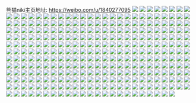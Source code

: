熊猫niki主页地址: https://weibo.com/u/1840277095 
![](https://wx4.sinaimg.cn/mw2000/6db06667ly1h8w1zhjss0j22yv285hdu.jpg) 
![](https://wx4.sinaimg.cn/mw2000/6db06667ly1h8w1ziio7jj22z028i7wi.jpg) 
![](https://wx4.sinaimg.cn/mw2000/6db06667ly1h8w1zgj8ivj22wf26dkjm.jpg) 
![](https://wx4.sinaimg.cn/mw2000/6db06667ly1h8w1zjhps6j23402c0x6q.jpg) 
![](https://wx4.sinaimg.cn/mw2000/6db06667ly1h6vlw25oskj22c0340hdu.jpg) 
![](https://wx4.sinaimg.cn/mw2000/6db06667ly1h6vlw0ubgzj22c03404qr.jpg) 
![](https://wx4.sinaimg.cn/mw2000/6db06667ly1h6vlw32thaj223x2t8wln.jpg) 
![](https://wx4.sinaimg.cn/mw2000/6db06667ly1h6vlvwwb9xj22c03407wi.jpg) 
![](https://wx4.sinaimg.cn/mw2000/6db06667ly1h6vlvyttoqj223c2ve4kc.jpg) 
![](https://wx4.sinaimg.cn/mw2000/6db06667ly1h6vlvxt6yjj21be1thnpd.jpg) 
![](https://wx4.sinaimg.cn/mw2000/6db06667ly1h6vlvvew6sj21ro2cw7wi.jpg) 
![](https://wx4.sinaimg.cn/mw2000/6db06667ly1h6vlvw10goj22cw1pynpd.jpg) 
![](https://wx4.sinaimg.cn/mw2000/6db06667ly1h6vlvznilxj21vm2i57wi.jpg) 
![](https://wx4.sinaimg.cn/mw2000/6db06667ly1h6se3q2mz5j21w01w0x6p.jpg) 
![](https://wx4.sinaimg.cn/mw2000/6db06667ly1h6se00mer4j22c0340du3.jpg) 
![](https://wx4.sinaimg.cn/mw2000/6db06667ly1h6sdzzg4lkj22c0340du5.jpg) 
![](https://wx4.sinaimg.cn/mw2000/6db06667ly1h6j8u71rqij21o0280hdt.jpg) 
![](https://wx4.sinaimg.cn/mw2000/6db06667ly1h6j8u8o7woj21o0280drh.jpg) 
![](https://wx4.sinaimg.cn/mw2000/6db06667ly1h6j8u7re9vj21o0280qcq.jpg) 
![](https://wx4.sinaimg.cn/mw2000/6db06667ly1h54yfxaxv4j20xc3uye82.jpg) 
![](https://wx4.sinaimg.cn/mw2000/6db06667ly1h552bz8201j20xc3e8hdt.jpg) 
![](https://wx4.sinaimg.cn/mw2000/6db06667ly1h55b1dvg2jj20xc3pchdt.jpg) 
![](https://wx4.sinaimg.cn/mw2000/6db06667ly1h55d6b72fvj20xc3pc4qq.jpg) 
![](https://wx4.sinaimg.cn/mw2000/6db06667ly1h55dptb379j20xc3e8npd.jpg) 
![](https://wx4.sinaimg.cn/mw2000/6db06667ly1h55ctw6nb2j20xc3pce82.jpg) 
![](https://wx4.sinaimg.cn/mw2000/6db06667ly1h55bikevstj20xc3p9b2a.jpg) 
![](https://wx4.sinaimg.cn/mw2000/6db06667ly1h55d6vv7ebj20xc3op4qq.jpg) 
![](https://wx4.sinaimg.cn/mw2000/6db06667ly1h4lc15w3woj22c0340qv5.jpg) 
![](https://wx4.sinaimg.cn/mw2000/6db06667ly1h4lc140tmlj20wi1lse81.jpg) 
![](https://wx4.sinaimg.cn/mw2000/6db06667ly1h4lc1lrv1kj22c0340b2a.jpg) 
![](https://wx4.sinaimg.cn/mw2000/6db06667ly1h4lc151wmuj20wi1lsnaj.jpg) 
![](https://wx4.sinaimg.cn/mw2000/6db06667ly1h4lc17kl35j21bk0zoe33.jpg) 
![](https://wx4.sinaimg.cn/mw2000/6db06667ly1h4lc181q81j20vt1kkwv1.jpg) 
![](https://wx4.sinaimg.cn/mw2000/6db06667ly1h4lc16tnjhj20w41l3wse.jpg) 
![](https://wx4.sinaimg.cn/mw2000/6db06667ly1h4lc1903a4j20wi1ls4hp.jpg) 
![](https://wx4.sinaimg.cn/mw2000/6db06667ly1h4lc12wgvmj21j02ps7wi.jpg) 
![](https://wx4.sinaimg.cn/mw2000/6db06667ly1h4la63eun0j224u2vwqv5.jpg) 
![](https://wx4.sinaimg.cn/mw2000/6db06667ly1h4la5yrf09j222p2u0x6p.jpg) 
![](https://wx4.sinaimg.cn/mw2000/6db06667ly1h4la5zl23pj21yy2mlhdt.jpg) 
![](https://wx4.sinaimg.cn/mw2000/6db06667ly1h4la60di9wj21o0280npd.jpg) 
![](https://wx4.sinaimg.cn/mw2000/6db06667ly1h4la619czxj21iw216hdt.jpg) 
![](https://wx4.sinaimg.cn/mw2000/6db06667ly1h4la62pc4hj21o0280b29.jpg) 
![](https://wx4.sinaimg.cn/mw2000/6db06667ly1h3qjo1u6bfj222o340hdv.jpg) 
![](https://wx4.sinaimg.cn/mw2000/6db06667ly1h3qjo525wdj222o340x6q.jpg) 
![](https://wx4.sinaimg.cn/mw2000/6db06667ly1h3qjo7bj8sj222o340x6q.jpg) 
![](https://wx4.sinaimg.cn/mw2000/6db06667ly1h3qjo36qn0j222o3401kz.jpg) 
![](https://wx4.sinaimg.cn/mw2000/6db06667ly1h3qjnzt7koj222o340kjm.jpg) 
![](https://wx4.sinaimg.cn/mw2000/6db06667ly1h3qjo88araj222o340npe.jpg) 
![](https://wx4.sinaimg.cn/mw2000/6db06667ly1h3qjpzszzwj222o340npe.jpg) 
![](https://wx4.sinaimg.cn/mw2000/6db06667ly1h3qjoajyrsj222o3407wj.jpg) 
![](https://wx4.sinaimg.cn/mw2000/6db06667ly1h3qjotm61ej222o340e82.jpg) 
![](https://wx4.sinaimg.cn/mw2000/6db06667ly1h324v8t4szj22dc35se85.jpg) 
![](https://wx4.sinaimg.cn/mw2000/6db06667ly1h324uzut9fj22dc35s7wk.jpg) 
![](https://wx4.sinaimg.cn/mw2000/6db06667ly1h324vwa0v1j22dc35se84.jpg) 
![](https://wx4.sinaimg.cn/mw2000/6db06667ly1h324vd5ug6j22dc35sx6s.jpg) 
![](https://wx4.sinaimg.cn/mw2000/6db06667ly1h324v25dxej22dc35sb2b.jpg) 
![](https://wx4.sinaimg.cn/mw2000/6db06667ly1h324v5q13oj22dc35sx6r.jpg) 
![](https://wx4.sinaimg.cn/mw2000/6db06667ly1h324vax2y1j22dc35sb2c.jpg) 
![](https://wx4.sinaimg.cn/mw2000/6db06667ly1h324ux3hzvj22dc35sb2c.jpg) 
![](https://wx4.sinaimg.cn/mw2000/6db06667ly1h324uub1oaj22dc35sqv8.jpg) 
![](https://wx4.sinaimg.cn/mw2000/6db06667ly1h2pm6mf79fj21mc25unk1.jpg) 
![](https://wx4.sinaimg.cn/mw2000/6db06667ly1h2pm6oihxyj21b61u2tp1.jpg) 
![](https://wx4.sinaimg.cn/mw2000/6db06667ly1h2pm6m15fzj21jm23jkbq.jpg) 
![](https://wx4.sinaimg.cn/mw2000/6db06667ly1h2pm6nvfnaj21q82f4x61.jpg) 
![](https://wx4.sinaimg.cn/mw2000/6db06667ly1h2pm6lkncdj21gv200kb2.jpg) 
![](https://wx4.sinaimg.cn/mw2000/6db06667ly1h2pm6n9mwxj21nu27t4qp.jpg) 
![](https://wx4.sinaimg.cn/mw2000/6db06667ly1h2gyjn692gj227d30pu0x.jpg) 
![](https://wx4.sinaimg.cn/mw2000/6db06667ly1h2gyjhirmoj21o0280kjl.jpg) 
![](https://wx4.sinaimg.cn/mw2000/6db06667ly1h2gyjj257xj22c0391hdw.jpg) 
![](https://wx4.sinaimg.cn/mw2000/6db06667ly1h2gyjt8hsfj21sc2dsu0y.jpg) 
![](https://wx4.sinaimg.cn/mw2000/6db06667ly1h27mvlis01j22dc35s7wk.jpg) 
![](https://wx4.sinaimg.cn/mw2000/6db06667ly1h27mvfdb96j22c0340kjm.jpg) 
![](https://wx4.sinaimg.cn/mw2000/6db06667ly1h27mvp3qb2j22dc35shdx.jpg) 
![](https://wx4.sinaimg.cn/mw2000/6db06667ly1h27mvrtcnej22dc35sb2c.jpg) 
![](https://wx4.sinaimg.cn/mw2000/6db06667ly1h27mvw7e2yj22dc35sqv7.jpg) 
![](https://wx4.sinaimg.cn/mw2000/6db06667ly1h27mvyml82j22dc35s7wk.jpg) 
![](https://wx4.sinaimg.cn/mw2000/6db06667ly1h27mvdvnvpj21cr1t01fh.jpg) 
![](https://wx4.sinaimg.cn/mw2000/6db06667ly1h27mvilizoj22c0340hdz.jpg) 
![](https://wx4.sinaimg.cn/mw2000/6db06667ly1h27mw2rzrbj22dc35se84.jpg) 
![](https://wx4.sinaimg.cn/mw2000/6db06667ly1h26qr6jvcrj2160340u0x.jpg) 
![](https://wx4.sinaimg.cn/mw2000/6db06667ly1h26qobhnbrj22c0340npf.jpg) 
![](https://wx4.sinaimg.cn/mw2000/6db06667ly1h26j7gbt3rj21o0280kjl.jpg) 
![](https://wx4.sinaimg.cn/mw2000/6db06667ly1h247lq1wcyj22c03404qr.jpg) 
![](https://wx4.sinaimg.cn/mw2000/6db06667ly1h247m5eqnyj22c0340npf.jpg) 
![](https://wx4.sinaimg.cn/mw2000/6db06667ly1h247lf2zk2j22c0340x6r.jpg) 
![](https://wx4.sinaimg.cn/mw2000/6db06667ly1h247l6wpsuj22c03407wk.jpg) 
![](https://wx4.sinaimg.cn/mw2000/6db06667ly1h247ljzf3nj22c0340kjn.jpg) 
![](https://wx4.sinaimg.cn/mw2000/6db06667ly1h247lc90qij22c03404qs.jpg) 
![](https://wx4.sinaimg.cn/mw2000/6db06667ly1h247lngckvj22c0340x6s.jpg) 
![](https://wx4.sinaimg.cn/mw2000/6db06667ly1h247l8uhmej22c0340b2a.jpg) 
![](https://wx4.sinaimg.cn/mw2000/6db06667ly1h25dpe6xzaj22c03401kz.jpg) 
![](https://wx4.sinaimg.cn/mw2000/6db06667ly1h1sp76807wj229x3191l0.jpg) 
![](https://wx4.sinaimg.cn/mw2000/6db06667ly1h1sp53h41fj22c0340u10.jpg) 
![](https://wx4.sinaimg.cn/mw2000/6db06667ly1h1sox18sebj21sc2cxnpe.jpg) 
![](https://wx4.sinaimg.cn/mw2000/6db06667ly1h1sp74lpxcj21mf25wnpd.jpg) 
![](https://wx4.sinaimg.cn/mw2000/6db06667ly1h1lq3ezydsj22c0340x6r.jpg) 
![](https://wx4.sinaimg.cn/mw2000/6db06667ly1h1lq3c4e22j22c03407wk.jpg) 
![](https://wx4.sinaimg.cn/mw2000/6db06667ly1h1lq37lu7hj22c0340kjn.jpg) 
![](https://wx4.sinaimg.cn/mw2000/6db06667ly1h1lq3krxl4j228f2z8x6r.jpg) 
![](https://wx4.sinaimg.cn/mw2000/6db06667ly1h1lq3a3bn9j22c0340x6r.jpg) 
![](https://wx4.sinaimg.cn/mw2000/6db06667ly1h1heptihjaj23402c0x6r.jpg) 
![](https://wx4.sinaimg.cn/mw2000/6db06667ly1h1hepvfjpkj23402c0e83.jpg) 
![](https://wx4.sinaimg.cn/mw2000/6db06667ly1h1a3zx84aqj22122tsqv5.jpg) 
![](https://wx4.sinaimg.cn/mw2000/6db06667ly1h1a3zyakkcj220632mx6p.jpg) 
![](https://wx4.sinaimg.cn/mw2000/6db06667ly1h1a3zw5xxjj221g2zs4qq.jpg) 
![](https://wx4.sinaimg.cn/mw2000/6db06667ly1h0v5ull3vvj21ry2d9qv5.jpg) 
![](https://wx4.sinaimg.cn/mw2000/6db06667ly1h0gee70p2cj21pz2anx6p.jpg) 
![](https://wx4.sinaimg.cn/mw2000/6db06667ly1h0gedu8cr4j21js22dhdt.jpg) 
![](https://wx4.sinaimg.cn/mw2000/6db06667ly1h0gedz6vtjj21lp24xqv5.jpg) 
![](https://wx4.sinaimg.cn/mw2000/6db06667ly1gzx4xx95baj21m325fx6p.jpg) 
![](https://wx4.sinaimg.cn/mw2000/6db06667ly1gzx4xy27tdj21m025bqv5.jpg) 
![](https://wx4.sinaimg.cn/mw2000/6db06667ly1gzx4xyvlknj21np27lnpd.jpg) 
![](https://wx4.sinaimg.cn/mw2000/6db06667ly1gzuphoidz3j210u0rmwk6.jpg) 
![](https://wx4.sinaimg.cn/mw2000/6db06667ly1gzuphpxkgxj21ib20e4qp.jpg) 
![](https://wx4.sinaimg.cn/mw2000/6db06667ly1gzuphos46ij210p0rj79m.jpg) 
![](https://wx4.sinaimg.cn/mw2000/6db06667ly1gzupho9buuj211r0sbgrl.jpg) 
![](https://wx4.sinaimg.cn/mw2000/6db06667ly1gzuphmskzfj21o026mb29.jpg) 
![](https://wx4.sinaimg.cn/mw2000/6db06667ly1gzupho073mj21380tg7bh.jpg) 
![](https://wx4.sinaimg.cn/mw2000/6db06667ly1gztgz00jxkj21z12mpb29.jpg) 
![](https://wx4.sinaimg.cn/mw2000/6db06667ly1gztgz29ztsj22c0340u0y.jpg) 
![](https://wx4.sinaimg.cn/mw2000/6db06667ly1gz1wshjcdsj21sc2dsqv6.jpg) 
![](https://wx4.sinaimg.cn/mw2000/6db06667ly1gz1wsiay5nj21qa2b2hdu.jpg) 
![](https://wx4.sinaimg.cn/mw2000/6db06667ly1gxvunymy2oj213t1yrngw.jpg) 
![](https://wx4.sinaimg.cn/mw2000/6db06667ly1gxvlcaed42j20wi1ycq9p.jpg) 
![](https://wx4.sinaimg.cn/mw2000/6db06667ly1gxvlc9cqyrj20wi1yc11a.jpg) 
![](https://wx4.sinaimg.cn/mw2000/6db06667ly1gxvlcd02iyj22c0340e85.jpg) 
![](https://wx4.sinaimg.cn/mw2000/6db06667ly1gxvlggw9b3j22c0340000.jpg) 
![](https://wx4.sinaimg.cn/mw2000/6db06667ly1gxvlkyqa93j20u01hcwqi.jpg) 
![](https://wx4.sinaimg.cn/mw2000/6db06667ly1gxvlgm231oj22c03404qt.jpg) 
![](https://wx4.sinaimg.cn/mw2000/6db06667ly1gxvlm0qmkqj20tu13u7ho.jpg) 
![](https://wx4.sinaimg.cn/mw2000/6db06667ly1gxqg6xhcj4j22c02c0hdu.jpg) 
![](https://wx4.sinaimg.cn/mw2000/6db06667ly1gxqg6ykwp7j22c02c07wi.jpg) 
![](https://wx4.sinaimg.cn/mw2000/6db06667ly1gxoewy3y2cj21yc1ycnkh.jpg) 
![](https://wx4.sinaimg.cn/mw2000/6db06667ly1gxoewzb3vlj21yc1yc1et.jpg) 
![](https://wx4.sinaimg.cn/mw2000/6db06667ly1gxoex21ooej2340340u0z.jpg) 
![](https://wx4.sinaimg.cn/mw2000/6db06667ly1gxoewyomlvj227g27gu0y.jpg) 
![](https://wx4.sinaimg.cn/mw2000/6db06667ly1gxlt33ro1ej21s035s7wj.jpg) 
![](https://wx4.sinaimg.cn/mw2000/6db06667ly1gxlt3a4yb4j21s035sx6r.jpg) 
![](https://wx4.sinaimg.cn/mw2000/6db06667ly1gxlt374jttj21s035s7wj.jpg) 
![](https://wx4.sinaimg.cn/mw2000/6db06667ly1gxlt3jw8m4j21s035sb2a.jpg) 
![](https://wx4.sinaimg.cn/mw2000/6db06667ly1gxlt3ehbjyj21s035s1ky.jpg) 
![](https://wx4.sinaimg.cn/mw2000/6db06667ly1gxlt3cbwbdj21s035s4qr.jpg) 
![](https://wx4.sinaimg.cn/mw2000/6db06667ly1gxlt3detexj21s035skjm.jpg) 
![](https://wx4.sinaimg.cn/mw2000/6db06667ly1gxlt32hddnj21s035su0x.jpg) 
![](https://wx4.sinaimg.cn/mw2000/6db06667ly1gxlt3h89lgj21s035se83.jpg) 
![](https://wx4.sinaimg.cn/mw2000/6db06667ly1gxlt78xmcfj21s035snpe.jpg) 
![](https://wx4.sinaimg.cn/mw2000/6db06667ly1gxlt48yzdij20vc1jp4ml.jpg) 
![](https://wx4.sinaimg.cn/mw2000/6db06667ly1gxlt47zfhkj21s035shdu.jpg) 
![](https://wx4.sinaimg.cn/mw2000/6db06667ly1gxlt3fopt2j21s035snpe.jpg) 
![](https://wx4.sinaimg.cn/mw2000/6db06667ly1gxid9djkl7j21o02801ky.jpg) 
![](https://wx4.sinaimg.cn/mw2000/6db06667ly1gxid9ejnczj21o0280e81.jpg) 
![](https://wx4.sinaimg.cn/mw2000/6db06667ly1gxid9ci4cgj21o0280hdt.jpg) 
![](https://wx4.sinaimg.cn/mw2000/6db06667ly1gxid9few5pj21o0280b29.jpg) 
![](https://wx4.sinaimg.cn/mw2000/6db06667ly1gw8n9s8p7pj223s2sz4qr.jpg) 
![](https://wx4.sinaimg.cn/mw2000/6db06667ly1gw8n9v7xshj22332s5hdv.jpg) 
![](https://wx4.sinaimg.cn/mw2000/6db06667ly1gw8n9kuvbxj22c0340kjn.jpg) 
![](https://wx4.sinaimg.cn/mw2000/6db06667ly1gw8n9peleaj22c0340b2b.jpg) 
![](https://wx4.sinaimg.cn/mw2000/6db06667ly1gw8n9ihsapj226w2x71kz.jpg) 
![](https://wx4.sinaimg.cn/mw2000/6db06667ly1gw8n9n0fnej22c0340qv7.jpg) 
![](https://wx4.sinaimg.cn/mw2000/6db06667ly1gw8na10ajej22c0340qv6.jpg) 
![](https://wx4.sinaimg.cn/mw2000/6db06667ly1gw8n9y2uhij22c0340hdw.jpg) 
![](https://wx4.sinaimg.cn/mw2000/6db06667ly1gw8n9zuf5zj22c03404qr.jpg) 
![](https://wx4.sinaimg.cn/mw2000/6db06667ly1gvrvmzxha1j22rv22vqv5.jpg) 
![](https://wx4.sinaimg.cn/mw2000/6db06667ly1gvrvt3yl98j22c0340e82.jpg) 
![](https://wx4.sinaimg.cn/mw2000/6db06667ly1gvrno72vmjj225m2vg4qp.jpg) 
![](https://wx4.sinaimg.cn/mw2000/6db06667ly1gvrvmz99iij22321kb4qp.jpg) 
![](https://wx4.sinaimg.cn/mw2000/6db06667ly1gvrvn0p575j22162pku0x.jpg) 
![](https://wx4.sinaimg.cn/mw2000/6db06667ly1gvrnmybk3mj22342uku0x.jpg) 
![](https://wx4.sinaimg.cn/mw2000/6db06667ly1gvrvvbqie0j23402c0e83.jpg) 
![](https://wx4.sinaimg.cn/mw2000/6db06667ly1gvrnw72kssj22c03404qq.jpg) 
![](https://wx4.sinaimg.cn/mw2000/6db06667ly1gvrnrgtz29j21fb12hawq.jpg) 
![](https://wx4.sinaimg.cn/mw2000/0020xC8Dly1gvqbaxqg40j629r3enkjm02.jpg) 
![](https://wx4.sinaimg.cn/mw2000/0020xC8Dly1gvqbazopvmj622o340qv602.jpg) 
![](https://wx4.sinaimg.cn/mw2000/0020xC8Dly1gvqbb2ske3j629r3en7wi02.jpg) 
![](https://wx4.sinaimg.cn/mw2000/0020xC8Dly1gvqbb429sqj61o0280b2902.jpg) 
![](https://wx4.sinaimg.cn/mw2000/0020xC8Dly1gvqbb0zr61j62c03407wj02.jpg) 
![](https://wx4.sinaimg.cn/mw2000/0020xC8Dly1gvqbb20r9vj61lf24ihdt02.jpg) 
![](https://wx4.sinaimg.cn/mw2000/0020xC8Dly1gvqbb3iehuj61lt253kjl02.jpg) 
![](https://wx4.sinaimg.cn/mw2000/0020xC8Dly1gvqbayq3v5j622n32rb2a02.jpg) 
![](https://wx4.sinaimg.cn/mw2000/0020xC8Dly1gvqbb1hn00j61if20i7vb02.jpg) 
![](https://wx4.sinaimg.cn/mw2000/0020xC8Dly1gvkqgkddywj62c0340hdw02.jpg) 
![](https://wx4.sinaimg.cn/mw2000/0020xC8Dly1gvkqgt4hz4j62c03401kz02.jpg) 
![](https://wx4.sinaimg.cn/mw2000/0020xC8Dly1gvkqgn80knj62c0340x6s02.jpg) 
![](https://wx4.sinaimg.cn/mw2000/0020xC8Dly1gvkqgrhc30j615s0vc19j02.jpg) 
![](https://wx4.sinaimg.cn/mw2000/0020xC8Dly1gvkqgf512zj62c0340u1002.jpg) 
![](https://wx4.sinaimg.cn/mw2000/0020xC8Dly1gvkqgr1fyoj615s0vcncj02.jpg) 
![](https://wx4.sinaimg.cn/mw2000/0020xC8Dly1gvkqgcun3yj63402c0x6q02.jpg) 
![](https://wx4.sinaimg.cn/mw2000/0020xC8Dly1gvkqgqjvi4j62c0340e8302.jpg) 
![](https://wx4.sinaimg.cn/mw2000/0020xC8Dly1gvkqgoz8ndj62c0340e8202.jpg) 
![](https://wx4.sinaimg.cn/mw2000/0020xC8Dly1gvkqmxidkwj63402c0kjm02.jpg) 
![](https://wx4.sinaimg.cn/mw2000/0020xC8Dly1gvkqld1yg3j615s0vc4d602.jpg) 
![](https://wx4.sinaimg.cn/mw2000/0020xC8Dly1gvkqggkx58j62c0340e8202.jpg) 
![](https://wx4.sinaimg.cn/mw2000/0020xC8Dly1gvijdb6dcyj62c03407wj02.jpg) 
![](https://wx4.sinaimg.cn/mw2000/0020xC8Dly1gvijd65z37j60vc150toc02.jpg) 
![](https://wx4.sinaimg.cn/mw2000/0020xC8Dly1gvijd7xcyyj62c0340u0x02.jpg) 
![](https://wx4.sinaimg.cn/mw2000/0020xC8Dly1gvijd5ick8j60vc15swvf02.jpg) 
![](https://wx4.sinaimg.cn/mw2000/0020xC8Dly1gvijd5symyj60v515salt02.jpg) 
![](https://wx4.sinaimg.cn/mw2000/0020xC8Dly1gvijd76qt2j60vc15s15m02.jpg) 
![](https://wx4.sinaimg.cn/mw2000/0020xC8Dly1gvije5tt7jj63402c07wi02.jpg) 
![](https://wx4.sinaimg.cn/mw2000/0020xC8Dly1gvijd6v0frj60t912z13i02.jpg) 
![](https://wx4.sinaimg.cn/mw2000/0020xC8Dly1gvijd8ur6tj62c03404qq02.jpg) 
![](https://wx4.sinaimg.cn/mw2000/0020xC8Dly1gvgsf6dxm6j62c03401kz02.jpg) 
![](https://wx4.sinaimg.cn/mw2000/0020xC8Dly1gvgsfbwnhaj62c0340u0y02.jpg) 
![](https://wx4.sinaimg.cn/mw2000/0020xC8Dly1gvgsf8bb32j62c0340u0y02.jpg) 
![](https://wx4.sinaimg.cn/mw2000/0020xC8Dly1gvgsffnw8oj63402c0kjm02.jpg) 
![](https://wx4.sinaimg.cn/mw2000/0020xC8Dly1gvgsf9wmnej62c03401kz02.jpg) 
![](https://wx4.sinaimg.cn/mw2000/0020xC8Dly1gvgsfkd7vej62882yz1ky02.jpg) 
![](https://wx4.sinaimg.cn/mw2000/0020xC8Dly1gvgsfdzjobj62bs340e8202.jpg) 
![](https://wx4.sinaimg.cn/mw2000/0020xC8Dly1gvgsfj5j9vj62c0340hdu02.jpg) 
![](https://wx4.sinaimg.cn/mw2000/0020xC8Dly1gvgsfhkc3xj62c033cqv602.jpg) 
![](https://wx4.sinaimg.cn/mw2000/0020xC8Dly1gv5zggpwvdj61jk222hdt02.jpg) 
![](https://wx4.sinaimg.cn/mw2000/6db06667ly1gv5ziwqj5vj21jk2227wh.jpg) 
![](https://wx4.sinaimg.cn/mw2000/0020xC8Dly1gv5zgfix8wj61qi1qiaqs02.jpg) 
![](https://wx4.sinaimg.cn/mw2000/0020xC8Dly1gv2ccql2qwj63402c07wj02.jpg) 
![](https://wx4.sinaimg.cn/mw2000/0020xC8Dly1gv2caf32p0j63402c0e8202.jpg) 
![](https://wx4.sinaimg.cn/mw2000/0020xC8Dly1gv2ccrw4kij631o2c01kz02.jpg) 
![](https://wx4.sinaimg.cn/mw2000/0020xC8Dly1gv2ca7mptxj627d2xte8102.jpg) 
![](https://wx4.sinaimg.cn/mw2000/0020xC8Dly1gv2caay7vaj63402c07wj02.jpg) 
![](https://wx4.sinaimg.cn/mw2000/0020xC8Dly1gv2cacdqzsj63402c07wk02.jpg) 
![](https://wx4.sinaimg.cn/mw2000/0020xC8Dly1gv2ca9g1pyj63402c01kz02.jpg) 
![](https://wx4.sinaimg.cn/mw2000/0020xC8Dly1gv2caihj6kj63402c0kjn02.jpg) 
![](https://wx4.sinaimg.cn/mw2000/0020xC8Dly1gv2cagpae9j63402c0u0y02.jpg) 
![](https://wx4.sinaimg.cn/mw2000/0020xC8Dly1gv2byutnaej62842ytkjp02.jpg) 
![](https://wx4.sinaimg.cn/mw2000/0020xC8Dly1gv2bz3739yj63402c0u1002.jpg) 
![](https://wx4.sinaimg.cn/mw2000/0020xC8Dly1gv2bypfqn0j62692wcqv902.jpg) 
![](https://wx4.sinaimg.cn/mw2000/0020xC8Dly1gv2bylfd6aj62c0340x6q02.jpg) 
![](https://wx4.sinaimg.cn/mw2000/0020xC8Dly1gv2byj5k9vj626e2wi4qs02.jpg) 
![](https://wx4.sinaimg.cn/mw2000/0020xC8Dly1gv2byzmao8j62c0340e8502.jpg) 
![](https://wx4.sinaimg.cn/mw2000/0020xC8Dly1gv2byghpkpj62c0340kjo02.jpg) 
![](https://wx4.sinaimg.cn/mw2000/0020xC8Dly1gv2bz7txh7j63402c0hdw02.jpg) 
![](https://wx4.sinaimg.cn/mw2000/0020xC8Dly1gv2bzbxa2zj63402c07wn02.jpg) 
![](https://wx4.sinaimg.cn/mw2000/0020xC8Dly1gux9h1dv96j62c0340hdw02.jpg) 
![](https://wx4.sinaimg.cn/mw2000/0020xC8Dly1gux9j6zp6zj63402c0hdw02.jpg) 
![](https://wx4.sinaimg.cn/mw2000/0020xC8Dly1gux9i133s6j62c0340b2c02.jpg) 
![](https://wx4.sinaimg.cn/mw2000/0020xC8Dly1gux9jgwyurj62yv285x6q02.jpg) 
![](https://wx4.sinaimg.cn/mw2000/0020xC8Dly1gux9i8oygij629c30gqv602.jpg) 
![](https://wx4.sinaimg.cn/mw2000/0020xC8Dly1gux9isgf0vj63402c04qs02.jpg) 
![](https://wx4.sinaimg.cn/mw2000/0020xC8Dly1gux9hcdyd5j62c0340x6s02.jpg) 
![](https://wx4.sinaimg.cn/mw2000/0020xC8Dly1gux9ij08rvj63402c0x6q02.jpg) 
![](https://wx4.sinaimg.cn/mw2000/0020xC8Dly1gux9hnfuguj62bk340x6r02.jpg) 
![](https://wx4.sinaimg.cn/mw2000/6db06667ly1gtkurjt6vpj22xi26e1ky.jpg) 
![](https://wx4.sinaimg.cn/mw2000/6db06667ly1gtkurkokwnj22vl25onpd.jpg) 
![](https://wx4.sinaimg.cn/mw2000/6db06667ly1gtkurmtixaj23402c0qv5.jpg) 
![](https://wx4.sinaimg.cn/mw2000/6db06667ly1gtkurltt1bj23402c0u0x.jpg) 
![](https://wx4.sinaimg.cn/mw2000/6db06667ly1gtjvzxhx7yj22c0340qv6.jpg) 
![](https://wx4.sinaimg.cn/mw2000/6db06667ly1gtjwin863pj23402c04qr.jpg) 
![](https://wx4.sinaimg.cn/mw2000/6db06667ly1gtjvzy2oc6j21d81tnhb5.jpg) 
![](https://wx4.sinaimg.cn/mw2000/6db06667ly1gtjvzvslhpj23402c0u0y.jpg) 
![](https://wx4.sinaimg.cn/mw2000/6db06667ly1gtjvzovvuxj22c0340kjm.jpg) 
![](https://wx4.sinaimg.cn/mw2000/6db06667ly1gtjwj4iffoj23402c0u0y.jpg) 
![](https://wx4.sinaimg.cn/mw2000/6db06667ly1gtjvzwaufqj21hr1zotyh.jpg) 
![](https://wx4.sinaimg.cn/mw2000/6db06667ly1gtjvzpu3kmj224c2tt4qq.jpg) 
![](https://wx4.sinaimg.cn/mw2000/6db06667ly1gtjvzqmk7nj223d2si4qq.jpg) 
![](https://wx4.sinaimg.cn/mw2000/6db06667ly1gsly94ycw8j20u01400yy.jpg) 
![](https://wx4.sinaimg.cn/mw2000/6db06667ly1gsly9169bkj20u01400xo.jpg) 
![](https://wx4.sinaimg.cn/mw2000/6db06667ly1gsly95tb3vj21400u0n6k.jpg) 
![](https://wx4.sinaimg.cn/mw2000/6db06667ly1gsly945nswj20u0140dkk.jpg) 
![](https://wx4.sinaimg.cn/mw2000/6db06667ly1gsly9300sqj20u0140gqp.jpg) 
![](https://wx4.sinaimg.cn/mw2000/6db06667ly1gsly91t3bqj20u0140af2.jpg) 
![](https://wx4.sinaimg.cn/mw2000/6db06667ly1gsly92ffsnj20u013zgqv.jpg) 
![](https://wx4.sinaimg.cn/mw2000/6db06667ly1gsly93h8d1j20u0140th1.jpg) 
![](https://wx4.sinaimg.cn/mw2000/6db06667ly1gsly90f59yj20u013zq7i.jpg) 
![](https://wx4.sinaimg.cn/mw2000/6db06667ly1gskrygbcbqj20u014idk0.jpg) 
![](https://wx4.sinaimg.cn/mw2000/6db06667ly1gskryg2g27j20u0140gvm.jpg) 
![](https://wx4.sinaimg.cn/mw2000/6db06667ly1gskryeyko4j21400u0q9j.jpg) 
![](https://wx4.sinaimg.cn/mw2000/6db06667ly1gskrygnvnzj20u0140aip.jpg) 
![](https://wx4.sinaimg.cn/mw2000/6db06667ly1gskryfbkoxj21400u0qev.jpg) 
![](https://wx4.sinaimg.cn/mw2000/6db06667ly1gskrygzw27j20u0140tjj.jpg) 
![](https://wx4.sinaimg.cn/mw2000/6db06667ly1gskryhg2wfj20u01407ej.jpg) 
![](https://wx4.sinaimg.cn/mw2000/6db06667ly1gskryfq95uj21400u0dpp.jpg) 
![](https://wx4.sinaimg.cn/mw2000/6db06667ly1gskryi3de4j213p0u07ar.jpg) 
![](https://wx4.sinaimg.cn/mw2000/6db06667ly1grntdhw2krj21o02807wh.jpg) 
![](https://wx4.sinaimg.cn/mw2000/6db06667ly1grntdijixlj21o02804qp.jpg) 
![](https://wx4.sinaimg.cn/mw2000/6db06667ly1gr2o15m2ijj20yi1pcth1.jpg) 
![](https://wx4.sinaimg.cn/mw2000/6db06667ly1gr2o1bmzwmj20yi1pcn61.jpg) 
![](https://wx4.sinaimg.cn/mw2000/6db06667ly1gr2o1dtbc2j20yi1pc10r.jpg) 
![](https://wx4.sinaimg.cn/mw2000/6db06667ly1gr2o2qyh09j2247247x6p.jpg) 
![](https://wx4.sinaimg.cn/mw2000/6db06667ly1gr2o2ikfodj2274274qv6.jpg) 
![](https://wx4.sinaimg.cn/mw2000/6db06667ly1gr2o24xml1j22c02c0kjm.jpg) 
![](https://wx4.sinaimg.cn/mw2000/6db06667ly1gphb4l5959j22c03404qr.jpg) 
![](https://wx4.sinaimg.cn/mw2000/6db06667ly1gphb4hr81yj23402c0e8e.jpg) 
![](https://wx4.sinaimg.cn/mw2000/6db06667ly1gphb45bjf9j22c03407wr.jpg) 
![](https://wx4.sinaimg.cn/mw2000/6db06667ly1gphb4e93g6j23402c0hea.jpg) 
![](https://wx4.sinaimg.cn/mw2000/6db06667ly1gphb4n5n0ij22c03401l6.jpg) 
![](https://wx4.sinaimg.cn/mw2000/6db06667ly1gphb41s0y4j22522up1l0.jpg) 
![](https://wx4.sinaimg.cn/mw2000/6db06667ly1gphb406uhaj22c0340kjx.jpg) 
![](https://wx4.sinaimg.cn/mw2000/6db06667ly1gphb48gqrqj23402c0kjx.jpg) 
![](https://wx4.sinaimg.cn/mw2000/6db06667ly1gphb4jnl0ij22c03407wl.jpg) 
![](https://wx4.sinaimg.cn/mw2000/6db06667ly1goymab47cwj21mk2807wi.jpg) 
![](https://wx4.sinaimg.cn/mw2000/6db06667ly1goyma8udhrj21nz280kjl.jpg) 
![](https://wx4.sinaimg.cn/mw2000/6db06667ly1goyma6hbwlj21o0280hdu.jpg) 
![](https://wx4.sinaimg.cn/mw2000/6db06667ly1gn8fdba3z5j23402c0npe.jpg) 
![](https://wx4.sinaimg.cn/mw2000/6db06667ly1gn8fdcg91vj22b03407wj.jpg) 
![](https://wx4.sinaimg.cn/mw2000/6db06667ly1gn8fddofzqj22c0340hdu.jpg) 
![](https://wx4.sinaimg.cn/mw2000/6db06667ly1gn8fda0vfsj21o0280npe.jpg) 
![](https://wx4.sinaimg.cn/mw2000/6db06667ly1gn8fdfl33dj22c0340b2a.jpg) 
![](https://wx4.sinaimg.cn/mw2000/6db06667ly1gn8fdekn3qj21n0280npe.jpg) 
![](https://wx4.sinaimg.cn/mw2000/6db06667ly1gn8fdh3i27j229g340b2b.jpg) 
![](https://wx4.sinaimg.cn/mw2000/6db06667ly1gn8fdify2nj23402c04qr.jpg) 
![](https://wx4.sinaimg.cn/mw2000/6db06667ly1gn8fdjm0kyj22c0340kjm.jpg) 
![](https://wx4.sinaimg.cn/mw2000/6db06667ly1gn8fdlnm4hj228v2zskjm.jpg) 
![](https://wx4.sinaimg.cn/mw2000/6db06667ly1gn8fdmlfymj22c03404qq.jpg) 
![](https://wx4.sinaimg.cn/mw2000/6db06667ly1gn8fdnlm4fj22c0340u0y.jpg) 
![](https://wx4.sinaimg.cn/mw2000/6db06667ly1g231z9wll3j21400u0000.jpg) 
![](https://wx4.sinaimg.cn/mw2000/6db06667ly1g231z3vxg5j21400u0b2a.jpg) 
![](https://wx4.sinaimg.cn/mw2000/6db06667ly1g231z3ybeoj21400u0e82.jpg) 
